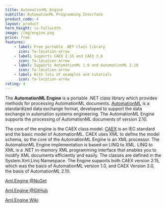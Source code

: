 ```yaml
---
title: AutomationML Engine
subtitle: AutomationML Programming Interface 
product_code: 4
layout: product
hero_height: is-fullwidth
image: /img/engine.png
price: free
features:
    - label: Free portable .NET class library	
      icon: fa-location-arrow
    - label: Supports CAEX 2.15 and CAEX 3.0
      icon: fa-location-arrow
    - label: Supports AutomationML 1.0 and AutomationML 2.10
      icon: fa-location-arrow	
    - label: With lots of examples and tutorials
      icon: fa-location-arrow	
rating: 4
---
```


The **AutomationML Engine** is a portable .NET class library which provides methods for processing AutomationML documents.
[AutomationML](https://www.automationml.org) is a standardized data exchange format, developed to support the data exchange in automation systems engineering. The AutomationML Engine supports the processing of AutomationML documents of version 2.10.

The core of the engine is the CAEX class model. [CAEX](https://www.plt.rwth-aachen.de/cms/PLT/Forschung/Projekte2/~ejwy/CAEX_IEC_62424/?lidx=1) is an IEC standard and the basic model of AutomationML. CAEX uses XML to define the model schema, so the core of the AutomationML Engine is an XML processor. The AutomationML Engine implementation is based on LINQ to XML.  LINQ to XML is a .NET in-memory XML programming interface that enables you to modify XML documents efficiently and easily. The classes are defined in the System.Xml.Linq Namespace. The Engine supports both CAEX version 2.15, which was the basis of AutomationML version 1.0, and CAEX Version 3.0, the basis of AutomationML 2.10.

[Aml.Engine @NuGet](https://www.nuget.org/packages/Aml.Engine)

[Aml.Engine @GitHub](https://github.com/AutomationML/AMLEngine2.1)

[Aml.Engine Wiki](https://github.com/AutomationML/AMLEngine2.1/wiki)

